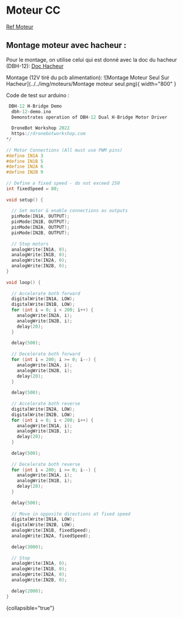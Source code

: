 # Moteur CC
[Ref Moteur](https://www.pololu.com/product/4746)
## Montage moteur avec hacheur : 

Pour le montage, on utilise celui qui est donné avec la doc du hacheur (DBH-12):
[Doc Hacheur](https://dronebotworkshop.com/dc-motor-drivers/)
 
Montage (12V tiré du pcb alimentation):
![Montage Moteur Seul Sur Hacheur](../../img/moteurs/Montage moteur seul.png){ width="800" }

Code de test sur arduino : 
```ino
 DBH-12 H-Bridge Demo
  dbh-12-demo.ino
  Demonstrates operation of DBH-12 Dual H-Bridge Motor Driver
    
  DroneBot Workshop 2022
  https://dronebotworkshop.com
*/
 
// Motor Connections (All must use PWM pins)
#define IN1A 3
#define IN1B 5
#define IN2A 6
#define IN2B 9
 
// Define a fixed speed - do not exceed 250
int fixedSpeed = 80;
 
void setup() {
 
  // Set motor & enable connections as outputs
  pinMode(IN1A, OUTPUT);
  pinMode(IN1B, OUTPUT);
  pinMode(IN2A, OUTPUT);
  pinMode(IN2B, OUTPUT);
 
  // Stop motors
  analogWrite(IN1A, 0);
  analogWrite(IN1B, 0);
  analogWrite(IN2A, 0);
  analogWrite(IN2B, 0);
}
 
void loop() {
 
  // Accelerate both forward
  digitalWrite(IN1A, LOW);
  digitalWrite(IN1B, LOW);
  for (int i = 0; i < 200; i++) {
    analogWrite(IN2A, i);
    analogWrite(IN2B, i);
    delay(20);
  }
 
  delay(500);
 
  // Decelerate both forward
  for (int i = 200; i >= 0; i--) {
    analogWrite(IN2A, i);
    analogWrite(IN2B, i);
    delay(20);
  }
 
  delay(500);
 
  // Accelerate both reverse
  digitalWrite(IN2A, LOW);
  digitalWrite(IN2B, LOW);
  for (int i = 0; i < 200; i++) {
    analogWrite(IN1A, i);
    analogWrite(IN1B, i);
    delay(20);
  }
 
  delay(500);
 
  // Decelerate both reverse
  for (int i = 200; i >= 0; i--) {
    analogWrite(IN1A, i);
    analogWrite(IN1B, i);
    delay(20);
  }
 
  delay(500);
 
  // Move in opposite directions at fixed speed
  digitalWrite(IN1A, LOW);
  digitalWrite(IN2B, LOW);
  analogWrite(IN1B, fixedSpeed);
  analogWrite(IN2A, fixedSpeed);
 
  delay(3000); 
 
  // Stop
  analogWrite(IN1A, 0);
  analogWrite(IN1B, 0);
  analogWrite(IN2A, 0);
  analogWrite(IN2B, 0);
 
  delay(2000);
}
```
{collapsible="true"}